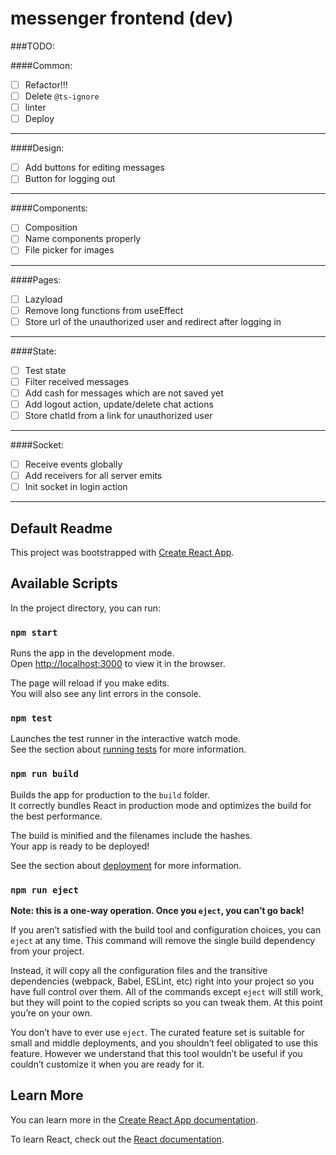 # messenger frontend (dev)

###TODO:

####Common: 
- [ ] Refactor!!!
- [ ] Delete `@ts-ignore`
- [ ] linter
- [ ] Deploy
---
####Design:
- [ ] Add buttons for editing messages
- [ ] Button for logging out
---
####Components:
- [ ] Composition
- [ ] Name components properly
- [ ] File picker for images
---
####Pages: 
- [ ] Lazyload
- [ ] Remove long functions from useEffect
- [ ] Store url of the unauthorized user and redirect after logging in
---
####State:
- [ ] Test state
- [ ] Filter received messages
- [ ] Add cash for messages which are not saved yet
- [ ] Add logout action, update/delete chat actions
- [ ] Store chatId from a link for unauthorized user
---
####Socket:
- [ ] Receive events globally
- [ ] Add receivers for all server emits
- [ ] Init socket in login action
---

Default Readme
---
This project was bootstrapped with [Create React App](https://github.com/facebook/create-react-app).

## Available Scripts

In the project directory, you can run:

### `npm start`

Runs the app in the development mode.<br />
Open [http://localhost:3000](http://localhost:3000) to view it in the browser.

The page will reload if you make edits.<br />
You will also see any lint errors in the console.

### `npm test`

Launches the test runner in the interactive watch mode.<br />
See the section about [running tests](https://facebook.github.io/create-react-app/docs/running-tests) for more information.

### `npm run build`

Builds the app for production to the `build` folder.<br />
It correctly bundles React in production mode and optimizes the build for the best performance.

The build is minified and the filenames include the hashes.<br />
Your app is ready to be deployed!

See the section about [deployment](https://facebook.github.io/create-react-app/docs/deployment) for more information.

### `npm run eject`

**Note: this is a one-way operation. Once you `eject`, you can’t go back!**

If you aren’t satisfied with the build tool and configuration choices, you can `eject` at any time. This command will remove the single build dependency from your project.

Instead, it will copy all the configuration files and the transitive dependencies (webpack, Babel, ESLint, etc) right into your project so you have full control over them. All of the commands except `eject` will still work, but they will point to the copied scripts so you can tweak them. At this point you’re on your own.

You don’t have to ever use `eject`. The curated feature set is suitable for small and middle deployments, and you shouldn’t feel obligated to use this feature. However we understand that this tool wouldn’t be useful if you couldn’t customize it when you are ready for it.

## Learn More

You can learn more in the [Create React App documentation](https://facebook.github.io/create-react-app/docs/getting-started).

To learn React, check out the [React documentation](https://reactjs.org/).
